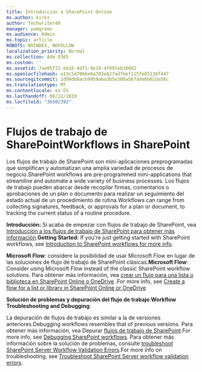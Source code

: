 ```yaml
---
title: Introducción a SharePoint Online
ms.author: kirks
author: Techwriter40
manager: pamgreen
ms.audience: Admin
ms.topic: article
ROBOTS: NOINDEX, NOFOLLOW
localization_priority: Normal
ms.collection: Adm_O365
ms.custom: ''
ms.assetid: 7ae05f21-eb16-4d71-9e19-4f097eb100d2
ms.openlocfilehash: a13c5d7066e6a703e627adfbef1157e85138f447
ms.sourcegitcommit: 1d98db8acb9959aba3b5e308a567ade6b62da56c
ms.translationtype: MT
ms.contentlocale: es-ES
ms.lasthandoff: 08/22/2019
ms.locfileid: "36502392"
---
```

# <a name="workflows-in-sharepoint"></a><span data-ttu-id="b9f64-102">Flujos de trabajo de SharePoint</span><span class="sxs-lookup"><span data-stu-id="b9f64-102">Workflows in SharePoint</span></span>

<span data-ttu-id="b9f64-103">Los flujos de trabajo de SharePoint son mini-aplicaciones preprogramadas que simplifican y automatizan una amplia variedad de procesos de negocio.</span><span class="sxs-lookup"><span data-stu-id="b9f64-103">SharePoint workflows are pre-programmed mini-applications that streamline and automate a wide variety of business processes.</span></span> <span data-ttu-id="b9f64-104">Los flujos de trabajo pueden abarcar desde recopilar firmas, comentarios o aprobaciones de un plan o documento para realizar un seguimiento del estado actual de un procedimiento de rutina.</span><span class="sxs-lookup"><span data-stu-id="b9f64-104">Workflows can range from collecting signatures, feedback, or approvals for a plan or document, to tracking the current status of a routine procedure.</span></span>

<span data-ttu-id="b9f64-105">**Introducción:** Si acaba de empezar con flujos de trabajo de SharePoint, vea [Introducción a los flujos de trabajo de SharePoint para obtener más información](https://support.office.com/article/introduction-to-sharepoint-workflow-07982276-54e8-4e17-8699-5056eff4d9e3).</span><span class="sxs-lookup"><span data-stu-id="b9f64-105">**Getting Started:** If you're just getting started with SharePoint workflows, see [Introduction to SharePoint workflows for more info](https://support.office.com/article/introduction-to-sharepoint-workflow-07982276-54e8-4e17-8699-5056eff4d9e3).</span></span>

<span data-ttu-id="b9f64-106">**Microsoft Flow**: considere la posibilidad de usar Microsoft Flow en lugar de las soluciones de flujo de trabajo de SharePoint clásicas.</span><span class="sxs-lookup"><span data-stu-id="b9f64-106">**Microsoft Flow**: Consider using Microsoft Flow instead of the classic SharePoint workflow solutions.</span></span> <span data-ttu-id="b9f64-107">Para obtener más información, vea [crear un flujo para una lista o biblioteca en SharePoint Online o OneDrive](https://support.office.com/article/create-a-flow-for-a-list-or-library-in-sharepoint-online-or-onedrive-for-business-a9c3e03b-0654-46af-a254-20252e580d01) .</span><span class="sxs-lookup"><span data-stu-id="b9f64-107">For more info, see [Create a flow for a list or library in SharePoint Online or OneDrive](https://support.office.com/article/create-a-flow-for-a-list-or-library-in-sharepoint-online-or-onedrive-for-business-a9c3e03b-0654-46af-a254-20252e580d01)</span></span>

<span data-ttu-id="b9f64-108">**Solución de problemas y depuración del flujo de trabajo**:</span><span class="sxs-lookup"><span data-stu-id="b9f64-108">**Workflow Troubleshooting and Debugging**:</span></span>

<span data-ttu-id="b9f64-109">La depuración de flujos de trabajo es similar a la de versiones anteriores.</span><span class="sxs-lookup"><span data-stu-id="b9f64-109">Debugging workflows resembles that of previous versions.</span></span> <span data-ttu-id="b9f64-110">Para obtener más información, vea Depurar [flujos de trabajo de SharePoint](https://docs.microsoft.com/sharepoint/dev/general-development/debugging-sharepoint-server-workflows).</span><span class="sxs-lookup"><span data-stu-id="b9f64-110">For more info, see [Debugging SharePoint workflows](https://docs.microsoft.com/sharepoint/dev/general-development/debugging-sharepoint-server-workflows).</span></span> <span data-ttu-id="b9f64-111">Para obtener más información sobre la solución de problemas, consulte [troubleshoot SharePoint Server Workflow Validation Errors](https://docs.microsoft.com/sharepoint/dev/general-development/troubleshooting-sharepoint-server-workflow-validation-errors-in-visio).</span><span class="sxs-lookup"><span data-stu-id="b9f64-111">For more info on troubleshooting, see [Troubleshoot SharePoint Server workflow validation errors](https://docs.microsoft.com/sharepoint/dev/general-development/troubleshooting-sharepoint-server-workflow-validation-errors-in-visio).</span></span>

